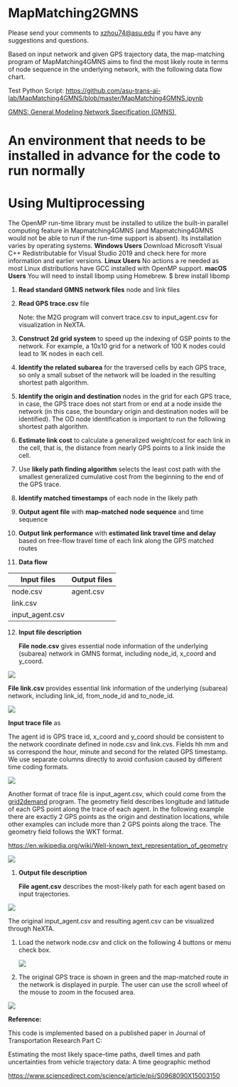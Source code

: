 # MapMatching2GMNS

Please send your comments to <xzhou74@asu.edu> if you have any suggestions and
questions.

Based on input network and given GPS trajectory data, the map-matching program
of MapMatching4GMNS aims to find the most likely route in terms of node sequence
in the underlying network, with the following data flow chart.

Test Python Script: https://github.com/asu-trans-ai-lab/MapMatching4GMNS/blob/master/MapMatching4GMNS.ipynb 

[GMNS: General Modeling Network
Specification (GMNS) ](https://github.com/zephyr-data-specs/GMNS)


# An environment that needs to be installed in advance for the code to run normally
# Using Multiprocessing
The OpenMP run-time library must be installed to utilize the built-in parallel computing feature in Mapmatching4GMNS (and Mapmatching4GMNS would not be able to run if the run-time support is absent). lts installation varies by operating systems.
**Windows Users**
Download Microsoft Visual C++ Redistributable for Visual Studio 2019 and check here for more information and earlier versions.
**Linux Users**
No actions a re needed as most Linux distributions have GCC installed with OpenMP support.
**macOS Users**
You will need to install libomp using Homebrew.
$ brew install libomp 


1.  **Read standard GMNS network files** node and link files

2.  **Read GPS trace.csv** file

    Note: the M2G program will convert trace.csv to input_agent.csv for
    visualization in NeXTA.

3.  **Construct 2d grid system** to speed up the indexing of GSP points to the
    network. For example, a 10x10 grid for a network of 100 K nodes could lead
    to 1K nodes in each cell.

4.  **Identify the related subarea** for the traversed cells by each GPS trace,
    so only a small subset of the network will be loaded in the resulting
    shortest path algorithm.

5.  **Identify the origin and destination** nodes in the grid for each GPS
    trace, in case, the GPS trace does not start from or end at a node inside
    the network (in this case, the boundary origin and destination nodes will be
    identified). The OD node identification is important to run the following
    shortest path algorithm.

6.  **Estimate link cost** to calculate a generalized weight/cost for each link
    in the cell, that is, the distance from nearly GPS points to a link inside
    the cell.

7.  Use **likely path finding algorithm** selects the least cost path with the
    smallest generalized cumulative cost from the beginning to the end of the
    GPS trace.

8.  **Identify matched timestamps** of each node in the likely path

9.  **Output agent file** with **map-matched node sequence** and time sequence

10. **Output link performance** with **estimated link travel time and delay**
    based on free-flow travel time of each link along the GPS matched routes

11. **Data flow**

| **Input files** | **Output files** |
|-----------------|------------------|
| node.csv        | agent.csv        |
| link.csv        |                  |
| input_agent.csv |                  |

12. **Input file description**

    **File node.csv** gives essential node information of the underlying
    (subarea) network in GMNS format, including node_id, x_coord and y_coord.

![](media/22d8257ea35209b83eefefa4eec814c0.png)

**File link.csv** provides essential link information of the underlying
(subarea) network, including link_id, from_node_id and to_node_id.

![](media/1f78e34e3e8ff4091a1997e44825a503.png)

**Input trace file** as

The agent id is GPS trace id, x_coord and y_coord should be consistent to the
network coordinate defined in node.csv and link.cvs. Fields hh mm and ss
correspond the hour, minute and second for the related GPS timestamp. We use
separate columns directly to avoid confusion caused by different time coding
formats.

![](media/5fdd74e09597da19d58779b8aaa7fc60.png)

Another format of trace file is input_agent.csv, which could come from the
[grid2demand](https://github.com/asu-trans-ai-lab/grid2demand) program. The
geometry field describes longitude and latitude of each GPS point along the
trace of each agent. In the following example there are exactly 2 GPS points as
the origin and destination locations, while other examples can include more than
2 GPS points along the trace. The geometry field follows the WKT format.

https://en.wikipedia.org/wiki/Well-known_text_representation_of_geometry

![](media/308de5075f12b12dab40c3309182b047.png)

1.  **Output file description**

    **File agent.csv** describes the most-likely path for each agent based on
    input trajectories.

![](media/caec124ffd9a88d841b924a0dda3d3b7.png)

The original input_agent.csv and resulting agent.csv can be visualized through
NeXTA.

1.  Load the network node.csv and click on the following 4 buttons or menu check
    box.

    ![](media/bb2f8e2690c0478afdef7893260e5a16.png)

2.  The original GPS trace is shown in green and the map-matched route in the
    network is displayed in purple. The user can use the scroll wheel of the
    mouse to zoom in the focused area.

![](media/2c3e07d7afef6c519cf7ee331e0bace5.png)

**Reference:**

This code is implemented based on a published paper in Journal of Transportation
Research Part C:

Estimating the most likely space–time paths, dwell times and path uncertainties
from vehicle trajectory data: A time geographic method

https://www.sciencedirect.com/science/article/pii/S0968090X15003150

